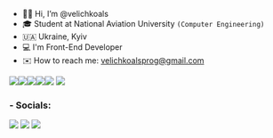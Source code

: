 - 👋🏼 Hi, I’m @velichkoals
- 🎓 Student at National Aviation University `(Computer Engineering)`
- 🇺🇦  Ukraine, Kyiv
- 💻 I'm Front-End Developer 
- ✉️ How to reach me: velichkoalsprog@gmail.com 



<img src="https://img.icons8.com/cotton/48/000000/folder-invoices--v1.png"/><img src="https://img.icons8.com/color/48/000000/html-5--v1.png"/><img src="https://img.icons8.com/color/48/000000/css3.png"/><img src="https://img.icons8.com/color/48/000000/javascript--v2.png"/><img src="https://img.icons8.com/officel/40/000000/react.png"/> <img src="https://img.icons8.com/color/40/000000/typescript.png"/>


<h3>- Socials:</h3>


<a href="https://t.me/velichkoals" target="_blank"><img src="https://img.icons8.com/color/48/000000/telegram-app--v1.png"/></a> <a href="https://www.linkedin.com/in/velichkoals/" target="_blank"><img src="https://img.icons8.com/fluent/48/000000/linkedin.png"/></a> <a href="https://www.instagram.com/velichkoals_/" target="_blank"><img src="https://img.icons8.com/fluent/48/000000/instagram-new.png"/></a>






<!-- <h2>- 👇🏻  My projects here  👇🏻</h2> -->
